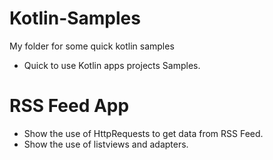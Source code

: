 # Kotlin-Samples
My folder for some quick kotlin samples


* Quick to use Kotlin apps projects Samples. 


# RSS Feed App 

* Show the use of HttpRequests to get data from RSS Feed. 
* Show the use of listviews and adapters. 

